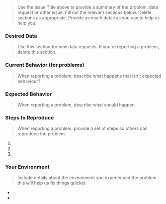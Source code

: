 > Use the Issue Title above to provide a summary of the problem, data request or other issue.
> Fill out the relevant sections below. Delete sections as appropriate.
> Provide as much detail as you can to help us help you.

### Desired Data  
> Use this section for new data requests. If you're reporting a problem, delete this section.

### Current Behavior (for problems)
> When reporting a problem, describe what happens that isn't expected behaviour?

### Expected Behavior
> When reporting a problem, describe what should happen

### Steps to Reproduce
> When reporting a problem, provide a set of steps so others can reproduce the problem.

1.
2.
3.

### Your Environment
> Include details about the environment you experienced the problem - this will help us fix things quicker.

*
*
